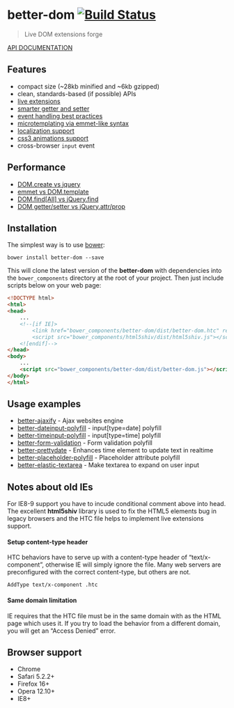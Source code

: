# better-dom [![Build Status](https://api.travis-ci.org/chemerisuk/better-dom.png?branch=master)](http://travis-ci.org/chemerisuk/better-dom)
> Live DOM extensions forge

[API DOCUMENTATION](http://chemerisuk.github.io/better-dom/)

## Features
* compact size (~28kb minified and ~6kb gzipped)
* clean, standards-based (if possible) APIs
* [live extensions](https://github.com/chemerisuk/better-dom/wiki/Live-extensions)
* [smarter getter and setter](https://github.com/chemerisuk/better-dom/wiki/Getter-and-setter)
* [event handling best practices](https://github.com/chemerisuk/better-dom/wiki/Event-handling)
* [microtemplating via emmet-like syntax](https://github.com/chemerisuk/better-dom/wiki/Microtemplating)
* [localization support](https://github.com/chemerisuk/better-dom/wiki/Localization)
* [css3 animations support](http://jsfiddle.net/C3WeM/)
* cross-browser `input` event

## Performance
* [DOM.create vs jquery](http://jsperf.com/dom-create-vs-jquery/17)
* [emmet vs DOM.template](http://jsperf.com/emmet-vs-dom-parsetemplate/10)
* [DOM.find[All] vs jQuery.find](http://jsperf.com/dom-find-all-vs-jquery-find/2)
* [DOM getter/setter vs jQuery.attr/prop](http://jsperf.com/dom-getter-setter-vs-jquery-attr-prop/2)

## Installation
The simplest way is to use [bower](http://bower.io/):

    bower install better-dom --save

This will clone the latest version of the __better-dom__ with dependencies into the `bower_components` directory at the root of your project. Then just include scripts below on your web page:

```html
<!DOCTYPE html>
<html>
<head>
    ...
    <!--[if IE]>
        <link href="bower_components/better-dom/dist/better-dom.htc" rel="htc"/>
        <script src="bower_components/html5shiv/dist/html5shiv.js"></script>
    <![endif]-->
</head>
<body>
    ...
    <script src="bower_components/better-dom/dist/better-dom.js"></script>
</body>
</html>
```

## Usage examples
* [better-ajaxify](https://github.com/chemerisuk/better-ajaxify) - Ajax websites engine
* [better-dateinput-polyfill](https://github.com/chemerisuk/better-dateinput-polyfill) - input[type=date] polyfill
* [better-timeinput-polyfill](https://github.com/chemerisuk/better-timeinput-polyfill) - input[type=time] polyfill
* [better-form-validation](https://github.com/chemerisuk/better-form-validation) - Form validation polyfill
* [better-prettydate](https://github.com/chemerisuk/better-prettydate) - Enhances time element to update text in realtime
* [better-placeholder-polyfill](https://github.com/chemerisuk/better-placeholder-polyfill) - Placeholder attribute polyfill
* [better-elastic-textarea](https://github.com/chemerisuk/better-elastic-textarea) - Make textarea to expand on user input

## Notes about old IEs
For IE8-9 support you have to incude conditional comment above into head. The excellent __html5shiv__ library is used to fix the HTML5 elements bug in legacy browsers and the HTC file helps to implement live extensions support.

#### Setup content-type header
HTC behaviors have to serve up with a content-type header of “text/x-component”, otherwise IE will simply ignore the file. Many web servers are preconfigured with the correct content-type, but others are not.

    AddType text/x-component .htc

#### Same domain limitation
IE requires that the HTC file must be in the same domain with as the HTML page which uses it. If you try to load the behavior from a different domain, you will get an “Access Denied” error.

## Browser support
* Chrome
* Safari 5.2.2+
* Firefox 16+
* Opera 12.10+
* IE8+

